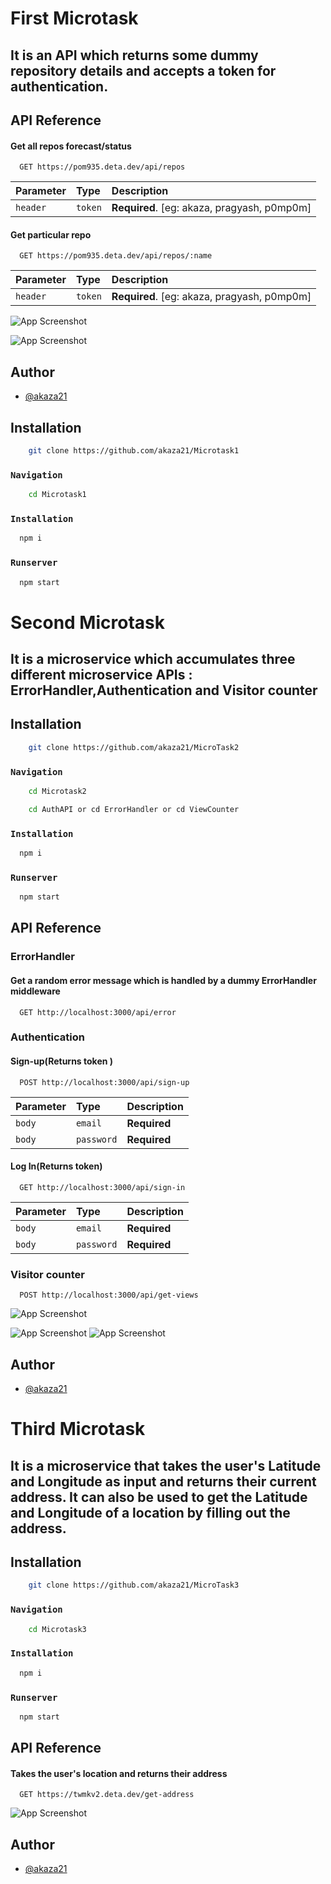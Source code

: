 
# First Microtask
## It is an API which returns some dummy repository details and accepts a token for authentication.



## API Reference

#### Get all repos forecast/status

```http
  GET https://pom935.deta.dev/api/repos
```

| Parameter | Type     | Description                |
| :-------- | :------- | :------------------------- |
| `header` | `token` | **Required**. [eg: akaza, pragyash, p0mp0m]|

#### Get particular repo

```http
  GET https://pom935.deta.dev/api/repos/:name
```

| Parameter | Type     | Description                |
| :-------- | :------- | :------------------------- |
| `header` | `token` | **Required**. [eg: akaza, pragyash, p0mp0m]|







![App Screenshot](https://i.imgur.com/jefBxP9.png)

![App Screenshot](https://i.imgur.com/Hx1IMYD.png)
## Author

- [@akaza21](https://www.github.com/akaza21)


## Installation

```bash
    git clone https://github.com/akaza21/Microtask1

```
### `Navigation`
```bash
    cd Microtask1
```
### `Installation`



```bash
  npm i
```



### `Runserver`

```bash
  npm start
```






# Second Microtask
## It is a microservice which accumulates three different microservice APIs : ErrorHandler,Authentication and Visitor counter


## Installation

```bash
    git clone https://github.com/akaza21/MicroTask2

```
### `Navigation`
```bash
    cd Microtask2
```
```bash
    cd AuthAPI or cd ErrorHandler or cd ViewCounter
```
### `Installation`



```bash
  npm i
```



### `Runserver`

```bash
  npm start
```


## API Reference
### ErrorHandler

#### Get a random error message which is handled by a dummy ErrorHandler middleware

```http
  GET http://localhost:3000/api/error
```



### Authentication

#### Sign-up(Returns token )

```http
  POST http://localhost:3000/api/sign-up
```

| Parameter | Type     | Description                |
| :-------- | :------- | :------------------------- |
| `body` | `email` | **Required**|
| `body` | `password` | **Required**|


#### Log In(Returns token)

```http
  GET http://localhost:3000/api/sign-in
```

| Parameter | Type     | Description                |
| :-------- | :------- | :------------------------- |
| `body` | `email` | **Required**|
| `body` | `password` | **Required**|


### Visitor counter


```http
  POST http://localhost:3000/api/get-views
```



![App Screenshot](https://i.imgur.com/Q9WAUn5.png)

![App Screenshot](https://i.imgur.com/Hx1IMYD.png)
![App Screenshot](https://i.imgur.com/S1PqbnD.png)
## Author

- [@akaza21](https://www.github.com/akaza21)









# Third Microtask
## It is a microservice that takes the user's Latitude and Longitude as input and returns their  current address. It can also be used to get the Latitude and Longitude of a location by filling out the address.


## Installation

```bash
    git clone https://github.com/akaza21/MicroTask3

```
### `Navigation`
```bash
    cd Microtask3
```

### `Installation`



```bash
  npm i
```



### `Runserver`

```bash
  npm start
```


## API Reference


#### Takes the user's location and returns their address

```http
  GET https://twmkv2.deta.dev/get-address
```








![App Screenshot](https://i.imgur.com/3upQZmH.png)

## Author

- [@akaza21](https://www.github.com/akaza21)







